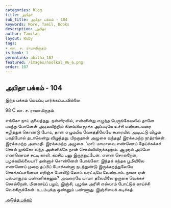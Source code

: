 ```yaml
---
categories: blog
title: அபிதா
sub_title: அபிதா பக்கம் - 104
keywords: More, Tamil, Books
description: அபிதா
author: Tamilan
layout: Ruby
tags:
- லா. ச. ராமாமிருதம்
is_book: 1
permalink: abitha_107
featured: /images/noolkal_96_6.png
order: 107
---
```

## அபிதா பக்கம் - 104

இந்த பக்கம் மெய்ப்பு பார்க்கப்படவில்லை

﻿98 C லா. ச. ராமாமிருதம்

எங்கோ நாய் குலைத்தது. நள்ளிரவில், என்னின்று எழுந்த பெருங்கேவலில் தானே பயந்து போனேன் அடிவயிற்றில் கிளம்பிய மூச்சு அப்படியே உச்சி மண்டைவரை சுழித்துக் கொண்டு போய், தான் எழும்பிய வேகத்திலேயே கூரையில் அடிபட்டு விழும் பகதிபோல் தடாலென்று விழுந்தது. பிறகுதான் அழுகை வந்தது! இரக்கமற்ற நrத்ரங்கள். இரக்கமற்ற அமைதி. இரக்கமற்ற அழுகை. 'மாt: மாமாவை எண்ணெய் தேய்ச்சுக்கச் சொல் லுங்கோ வந்த அன்னிக்கே நான் சொல்லியிருக்கணும். ஆனால் அப்போ எண்ணெய்ச் சட்டி காலி. கப்சிப் புனு இருந்துட்டேன். என்ன சொல்றேள், பழக்கமில்லையா? தன்னாச் சொன்னேள் போங்கோ: இந்தக் கந்தக பூமியிலே எண்ணெய் முறை தப்பிப் போச்சுன்னா நடந்துண்டு இருக்கறத்துலேயே சொக்கப்பானையா எரிஞ்சு போயிடு வோம் வரட்டியே வேண்டாம். நாமா ஏன் பஸ்மாசூரம் பண்ணிக்கனும்? அவரையே மாமா தலையிலே ஒருகை வெக்கச் சொல்றேன். மிளகாய்ப் பழம், இஞ்சி, புழுங்க அரிசி எல்லாம் போட்டுக் காய்ச்சி வெச்சிருக்கேன். உடம்புக்கு ஒண்னும் பண்ணாது. இஞ்சியைக் கடிச்சுத்

[அடுத்த பக்கம்](abitha_108)